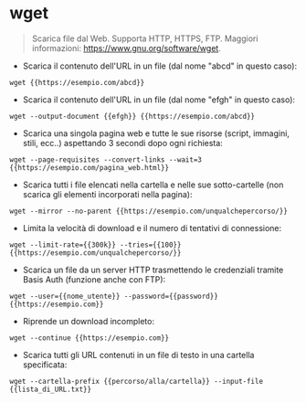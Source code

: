 # wget

> Scarica file dal Web.
> Supporta HTTP, HTTPS, FTP.
> Maggiori informazioni: <https://www.gnu.org/software/wget>.

- Scarica il contenuto dell'URL in un file (dal nome "abcd" in questo caso):

`wget {{https://esempio.com/abcd}}`

- Scarica il contenuto dell'URL in un file (dal nome "efgh" in questo caso):

`wget --output-document {{efgh}} {{https://esempio.com/abcd}}`

- Scarica una singola pagina web e tutte le sue risorse (script, immagini, stili, ecc..) aspettando 3 secondi dopo ogni richiesta:

`wget --page-requisites --convert-links --wait=3 {{https://esempio.com/pagina_web.html}}`

- Scarica tutti i file elencati nella cartella e nelle sue sotto-cartelle (non scarica gli elementi incorporati nella pagina):

`wget --mirror --no-parent {{https://esempio.com/unqualchepercorso/}}`

- Limita la velocità di download e il numero di tentativi di connessione:

`wget --limit-rate={{300k}} --tries={{100}} {{https://esempio.com/unqualchepercorso/}}`

- Scarica un file da un server HTTP trasmettendo le credenziali tramite Basis Auth (funzione anche con FTP):

`wget --user={{nome_utente}} --password={{password}} {{https://esempio.com}}`

- Riprende un download incompleto:

`wget --continue {{https://esempio.com}}`

- Scarica tutti gli URL contenuti in un file di testo in una cartella specificata:

`wget --cartella-prefix {{percorso/alla/cartella}} --input-file {{lista_di_URL.txt}}`
